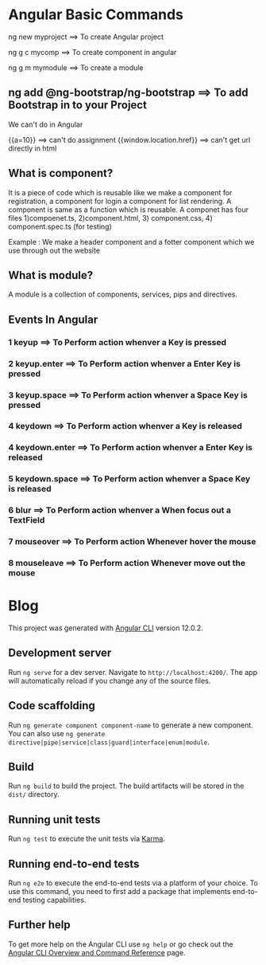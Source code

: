 # Angular Basic Commands

ng new myproject ==> To create Angular project

ng g c mycomp ==> To create component in angular

ng g m mymodule ==> To create a module

ng add @ng-bootstrap/ng-bootstrap ==> To add Bootstrap in to your Project
---------------------------------------------
We can't do in Angular

{{a=10}} ==> can't do assignment 
{{window.location.href}} ==> can't get url directly in html


## What is component?
It is a piece of code which is reusable like we make a component for registration, a component for login
a component for list rendering.
A component is same as a function which is reusable. 
A componet has four files 1)compoenet.ts, 2)component.html, 3) component.css, 4) component.spec.ts (for testing)

Example : We make a header component and a fotter component which we use through out the website


## What is module?
A module is a collection of components, services, pips and directives.

## Events In Angular
### 1 keyup ==> To Perform action whenver a Key is pressed
### 2 keyup.enter ==> To Perform action whenver a Enter Key is pressed
### 3 keyup.space ==> To Perform action whenver a Space Key is pressed 
### 4 keydown ==> To Perform action whenver a Key is released
### 4 keydown.enter ==> To Perform action whenver a Enter Key is released
### 5 keydown.space ==> To Perform action whenver a Space Key is released
### 6 blur ==> To Perform action whenver a When focus out a TextField
### 7 mouseover ==> To Perform action Whenever hover the mouse
### 8 mouseleave ==> To Perform action Whenever move out the mouse

# Blog

This project was generated with [Angular CLI](https://github.com/angular/angular-cli) version 12.0.2.

## Development server

Run `ng serve` for a dev server. Navigate to `http://localhost:4200/`. The app will automatically reload if you change any of the source files.

## Code scaffolding

Run `ng generate component component-name` to generate a new component. You can also use `ng generate directive|pipe|service|class|guard|interface|enum|module`.

## Build

Run `ng build` to build the project. The build artifacts will be stored in the `dist/` directory.

## Running unit tests

Run `ng test` to execute the unit tests via [Karma](https://karma-runner.github.io).

## Running end-to-end tests

Run `ng e2e` to execute the end-to-end tests via a platform of your choice. To use this command, you need to first add a package that implements end-to-end testing capabilities.

## Further help

To get more help on the Angular CLI use `ng help` or go check out the [Angular CLI Overview and Command Reference](https://angular.io/cli) page.




